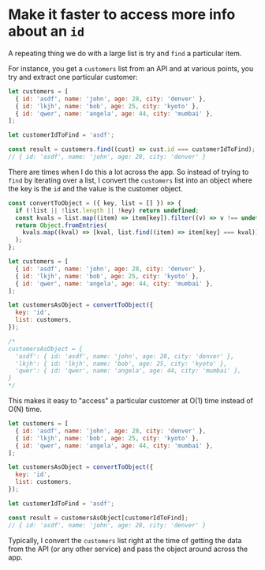 # Make it faster to access more info about an `id`

A repeating thing we do with a large list is try and `find` a particular item.

For instance, you get a `customers` list from an API and at various points, you try and extract one particular customer:

```js
let customers = [
  { id: 'asdf', name: 'john', age: 28, city: 'denver' },
  { id: 'lkjh', name: 'bob', age: 25, city: 'kyoto' },
  { id: 'qwer', name: 'angela', age: 44, city: 'mumbai' },
];

let customerIdToFind = 'asdf';

const result = customers.find((cust) => cust.id === customerIdToFind);
// { id: 'asdf', name: 'john', age: 28, city: 'denver' }
```

There are times when I do this a lot across the app. So instead of trying to `find` by iterating over a list, I convert the `customers` list into an object where the key is the `id` and the value is the customer object.

```js
const convertToObject = ({ key, list = [] }) => {
  if (!list || !list.length || !key) return undefined;
  const kvals = list.map((item) => item[key]).filter((v) => v !== undefined);
  return Object.fromEntries(
    kvals.map((kval) => [kval, list.find((item) => item[key] === kval)])
  );
};

let customers = [
  { id: 'asdf', name: 'john', age: 28, city: 'denver' },
  { id: 'lkjh', name: 'bob', age: 25, city: 'kyoto' },
  { id: 'qwer', name: 'angela', age: 44, city: 'mumbai' },
];

let customersAsObject = convertToObject({
  key: 'id',
  list: customers,
});

/* 
customersAsObject = {
  'asdf': { id: 'asdf', name: 'john', age: 28, city: 'denver' },
  'lkjh': { id: 'lkjh', name: 'bob', age: 25, city: 'kyoto' },
  'qwer': { id: 'qwer', name: 'angela', age: 44, city: 'mumbai' },
}
*/
```

This makes it easy to "access" a particular customer at O(1) time instead of O(N) time.

```js
let customers = [
  { id: 'asdf', name: 'john', age: 28, city: 'denver' },
  { id: 'lkjh', name: 'bob', age: 25, city: 'kyoto' },
  { id: 'qwer', name: 'angela', age: 44, city: 'mumbai' },
];

let customersAsObject = convertToObject({
  key: 'id',
  list: customers,
});

let customerIdToFind = 'asdf';

const result = customersAsObject[customerIdToFind];
// { id: 'asdf', name: 'john', age: 28, city: 'denver' }
```

Typically, I convert the `customers` list right at the time of getting the data from the API (or any other service) and pass the object around across the app.
